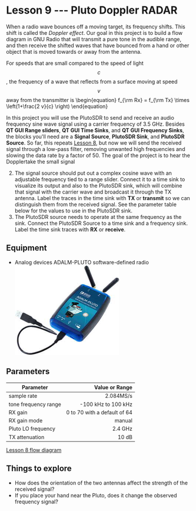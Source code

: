 # Lesson 9 --- Pluto Doppler RADAR

When a radio wave bounces off a moving target, its frequency shifts. This shift is called the *Doppler effect*. Our goal in this project is to build a flow diagram in GNU Radio that will transmit a pure tone in the audible range, and then receive the shifted waves that have bounced from a hand or other object that is moved towards or away from the antenna.

For speeds that are small compared to the speed of light $$c$$, the frequency of a wave that reflects from a surface moving at speed $$v$$ away from the transmitter is
\begin{equation}
  f_{\rm Rx} = f_{\rm Tx} \times \left(1+\frac{2 v}{c} \right)
\end{equation}

In this project you will use the PlutoSDR to send and receive an audio frequency sine wave signal using a carrier frequency of 3.5 GHz. Besides **QT GUI Range sliders**, **QT GUI Time Sinks**, and **QT GUI Frequency Sinks**, the blocks you'll need are a **Signal Source**, **PlutoSDR Sink**, and **PlutoSDR Source**. So far, this repeats [Lesson 8](lesson08.md), but now we will send the received signal through a low-pass filter, removing unwanted high frequencies and slowing the data rate by a factor of 50. The goal of the project is to hear the Dopplertake the small signal

2. The signal source should put out a complex cosine wave with an adjustable frequency tied to a range slider. Connect it to a time sink to visualize its output and also to the PlutoSDR sink, which will combine that signal with the carrier wave and broadcast it through the TX antenna. Label the traces in the time sink with **TX** or **transmit** so we can distinguish them from the received signal. See the parameter table below for the values to use in the PlutoSDR sink.
3. The PlutoSDR source needs to operate at the same frequency as the sink. Connect the PlutoSDR Source to a time sink and a frequency sink. Label the time sink traces with **RX** or **receive**.


## Equipment

- Analog devices ADALM-PLUTO software-defined radio ![Analog devices ADALM-PLUTO software-defined radio](figs/ADALM-Pluto.jpg)



## Parameters

| Parameter            | Value or Range               |
| ----------------     | --------------:              |
| sample rate          | 2.084MS/s                    |
| tone frequency range | -100 kHz to 100 kHz          |
| RX gain              | 0 to 70 with a default of 64 |
| RX gain mode         | manual                       |
| Pluto LO frequency   | 2.4 GHz                      |
| TX attenuation       | 10 dB                        |





[Lesson 8 flow diagram](figs/lesson08-pluto.png)

## Things to explore

- How does the orientation of the two antennas affect the strength of the received signal?
- If you place your hand near the Pluto, does it change the observed frequency signal?
